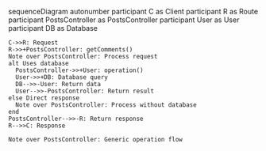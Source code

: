 sequenceDiagram
    autonumber
    participant C as Client
    participant R as Route
    participant PostsController as PostsController
    participant User as User
    participant DB as Database
    
    C->>R: Request
    R->>+PostsController: getComments()
    Note over PostsController: Process request
    alt Uses database
      PostsController->>+User: operation()
      User->>+DB: Database query
      DB-->>-User: Return data
      User-->>-PostsController: Return result
    else Direct response
      Note over PostsController: Process without database
    end
    PostsController-->>-R: Return response
    R-->>C: Response
    
    Note over PostsController: Generic operation flow
  